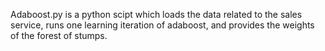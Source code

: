
Adaboost.py is a python scipt which loads the data related to the sales service, runs one learning iteration of adaboost, and provides the weights of the forest of stumps.
